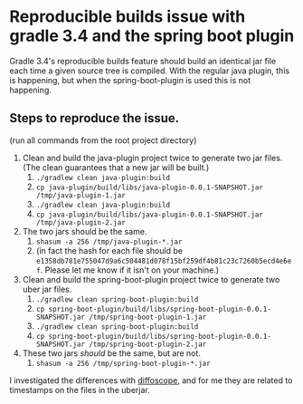 # Reproducible builds issue with gradle 3.4 and the spring boot plugin 

Gradle 3.4's reproducible builds feature should build an identical jar file each time a given source tree is compiled. With the regular java plugin, this is happening, but when the spring-boot-plugin is used this is not happening.

## Steps to reproduce the issue.
(run all commands from the root project directory)

1. Clean and build the java-plugin project twice to generate two jar files. (The clean guarantees that a new jar will be built.)
    1. `./gradlew clean java-plugin:build`
    1. `cp java-plugin/build/libs/java-plugin-0.0.1-SNAPSHOT.jar /tmp/java-plugin-1.jar`
    1. `./gradlew clean java-plugin:build`
    1. `cp java-plugin/build/libs/java-plugin-0.0.1-SNAPSHOT.jar /tmp/java-plugin-2.jar`
1. The two jars should be the same. 
    1. `shasum -a 256 /tmp/java-plugin-*.jar`
    2. (in fact the hash for each file should be `e1358db781e755047d9a6c504481d078f15bf259df4b81c23c7260b5ecd4e6ef`. Please let me know if it isn't on your machine.)
1. Clean and build the spring-boot-plugin project twice to generate two uber jar files.
    1. `./gradlew clean spring-boot-plugin:build`
    1. `cp spring-boot-plugin/build/libs/spring-boot-plugin-0.0.1-SNAPSHOT.jar /tmp/spring-boot-plugin-1.jar`
    1. `./gradlew clean spring-boot-plugin:build`
    1. `cp spring-boot-plugin/build/libs/spring-boot-plugin-0.0.1-SNAPSHOT.jar /tmp/spring-boot-plugin-2.jar`
1. These two jars _should_ be the same, but are not.
    1. `shasum -a 256 /tmp/spring-boot-plugin-*.jar`
    
I investigated the differences with [diffoscope](https://diffoscope.org/), and for me they are related to timestamps on the files in the uberjar.
